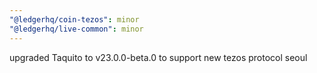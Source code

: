 ```yaml
---
"@ledgerhq/coin-tezos": minor
"@ledgerhq/live-common": minor
---
```


upgraded Taquito to v23.0.0-beta.0 to support new tezos protocol seoul
